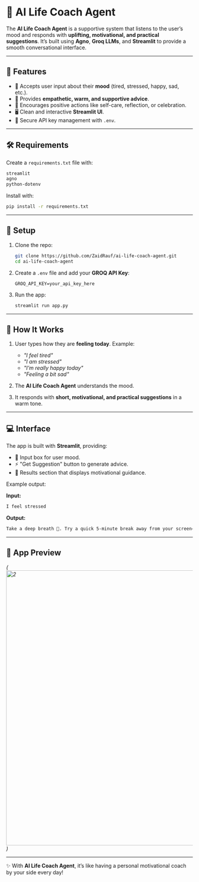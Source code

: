 # 🧘 AI Life Coach Agent

The **AI Life Coach Agent** is a supportive system that listens to the user’s mood and responds with **uplifting, motivational, and practical suggestions**.
It’s built using **Agno**, **Groq LLMs**, and **Streamlit** to provide a smooth conversational interface.

---

## 🚀 Features

* 💭 Accepts user input about their **mood** (tired, stressed, happy, sad, etc.).
* 🤝 Provides **empathetic, warm, and supportive advice**.
* 🎯 Encourages positive actions like self-care, reflection, or celebration.
* 🖥️ Clean and interactive **Streamlit UI**.
* 🔑 Secure API key management with `.env`.

---

## 🛠 Requirements

Create a `requirements.txt` file with:

```txt
streamlit
agno
python-dotenv
```

Install with:

```bash
pip install -r requirements.txt
```

---

## 📂 Setup

1. Clone the repo:

   ```bash
   git clone https://github.com/ZaidRauf/ai-life-coach-agent.git
   cd ai-life-coach-agent
   ```

2. Create a `.env` file and add your **GROQ API Key**:

   ```
   GROQ_API_KEY=your_api_key_here
   ```

3. Run the app:

   ```bash
   streamlit run app.py
   ```

---

## 🎯 How It Works

1. User types how they are **feeling today**.
   Example:

   * *"I feel tired"*
   * *"I am stressed"*
   * *"I’m really happy today"*
   * *"Feeling a bit sad"*

2. The **AI Life Coach Agent** understands the mood.

3. It responds with **short, motivational, and practical suggestions** in a warm tone.

---

## 💻 Interface

The app is built with **Streamlit**, providing:

* 💭 Input box for user mood.
* ⚡ "Get Suggestion" button to generate advice.
* 📄 Results section that displays motivational guidance.

Example output:

**Input:**

```txt
I feel stressed
```

**Output:**

```txt
Take a deep breath 🌿. Try a quick 5-minute break away from your screen—it can refresh your mind and lower stress levels. You’ve got this! 💪
```

---

## 📸 App Preview

*(<img width="961" height="741" alt="2" src="https://github.com/user-attachments/assets/60fefb8d-388d-4f54-8592-f3e573530427" />)*

---

✨ With **AI Life Coach Agent**, it’s like having a personal motivational coach by your side every day!
